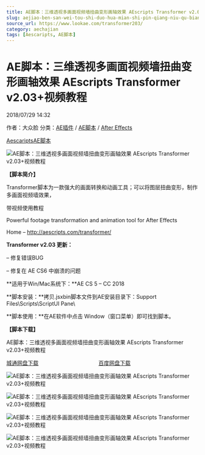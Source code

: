 ```yaml
---
title: AE脚本：三维透视多画面视频墙扭曲变形画轴效果 AEscripts Transformer v2.03+视频教程
slug: aejiao-ben-san-wei-tou-shi-duo-hua-mian-shi-pin-qiang-niu-qu-bian-xing-hua-zhou-xiao-guo-aescripts-transformer-v2-03-shi-pin-jiao-cheng
source_url: https://www.lookae.com/transformer203/
category: aechajian
tags: [Aescaripts, AE脚本]
---
```

# AE脚本：三维透视多画面视频墙扭曲变形画轴效果 AEscripts Transformer v2.03+视频教程

2018/07/29 14:32

作者：大众脸
分类：[AE插件](https://www.lookae.com/after-effects/aechajian/) / [AE脚本](https://www.lookae.com/after-effects/aescripts/) / [After Effects](https://www.lookae.com/after-effects/)

[Aescaripts](https://www.lookae.com/tag/aescaripts/)[AE脚本](https://www.lookae.com/tag/ae%e8%84%9a%e6%9c%ac/)

![AE脚本：三维透视多画面视频墙扭曲变形画轴效果 AEscripts Transformer v2.03+视频教程](https://www.lookae.com/wp-content/uploads/2017/03/transformer.jpg "AE脚本：三维透视多画面视频墙扭曲变形画轴效果 AEscripts Transformer v2.03+视频教程-LookAE.com")

**【脚本简介】**

Transformer脚本为一款强大的画面转换和动画工具；可以将图层扭曲变形，制作多画面视频墙效果，

带视频使用教程

Powerful footage transformation and animation tool for After Effects

Home – http://aescripts.com/transformer/

**Transformer v2.03 更新：**

– 修复错误BUG

– 修复在 AE CS6 中崩溃的问题

**适用于Win/Mac系统下：**AE CS 5 – CC 2018

**脚本安装：**拷贝.jsxbin脚本文件到AE安装目录下：Support Files\Scripts\ScriptUI Pane\

**脚本使用：**在AE软件中点击 Window（窗口菜单）即可找到脚本。

**【脚本下载】**

AE脚本：三维透视多画面视频墙扭曲变形画轴效果 AEscripts Transformer v2.03+视频教程

[城通网盘下载](https://lookae.ctfile.com/fs/680462-300591991)                                        [百度网盘下载](https://pan.baidu.com/s/1WP5-_MqUfCqD7j9I1qip9A)

![AE脚本：三维透视多画面视频墙扭曲变形画轴效果 AEscripts Transformer v2.03+视频教程](https://img.alicdn.com/imgextra/i2/705956171/TB2EDxujR0lpuFjSszdXXcdxFXa_!!705956171.jpg "AE脚本：三维透视多画面视频墙扭曲变形画轴效果 AEscripts Transformer v2.03+视频教程-LookAE.com")

![AE脚本：三维透视多画面视频墙扭曲变形画轴效果 AEscripts Transformer v2.03+视频教程](https://aescripts.com/media/catalog/product/cache/1/image/040ec09b1e35df139433887a97daa66f/b/y/bymask_2.jpg "AE脚本：三维透视多画面视频墙扭曲变形画轴效果 AEscripts Transformer v2.03+视频教程-LookAE.com")

![AE脚本：三维透视多画面视频墙扭曲变形画轴效果 AEscripts Transformer v2.03+视频教程](https://aescripts.com/media/catalog/product/cache/1/image/040ec09b1e35df139433887a97daa66f/s/c/screenwall_2.jpg "AE脚本：三维透视多画面视频墙扭曲变形画轴效果 AEscripts Transformer v2.03+视频教程-LookAE.com")

![AE脚本：三维透视多画面视频墙扭曲变形画轴效果 AEscripts Transformer v2.03+视频教程](https://aescripts.com/media/catalog/product/cache/1/image/040ec09b1e35df139433887a97daa66f/b/e/bend_2.jpg "AE脚本：三维透视多画面视频墙扭曲变形画轴效果 AEscripts Transformer v2.03+视频教程-LookAE.com")
